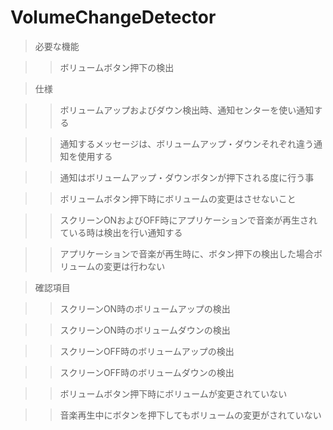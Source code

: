 VolumeChangeDetector
====================

> 必要な機能

>> ボリュームボタン押下の検出

> 仕様

>> ボリュームアップおよびダウン検出時、通知センターを使い通知する

>> 通知するメッセージは、ボリュームアップ・ダウンそれぞれ違う通知を使用する

>> 通知はボリュームアップ・ダウンボタンが押下される度に行う事

>> ボリュームボタン押下時にボリュームの変更はさせないこと

>> スクリーンONおよびOFF時にアプリケーションで音楽が再生されている時は検出を行い通知する

>> アプリケーションで音楽が再生時に、ボタン押下の検出した場合ボリュームの変更は行わない

> 確認項目

>> スクリーンON時のボリュームアップの検出

>> スクリーンON時のボリュームダウンの検出

>> スクリーンOFF時のボリュームアップの検出

>> スクリーンOFF時のボリュームダウンの検出

>> ボリュームボタン押下時にボリュームが変更されていない

>> 音楽再生中にボタンを押下してもボリュームの変更がされていない
